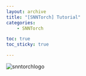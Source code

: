 ```yaml
---
layout: archive
title: "[SNNTorch] Tutorial"
categories: 
    - SNNTorch

toc: true
toc_sticky: true

---
```


![snntorchlogo](https://snntorch.readthedocs.io/en/latest/_static/snntorch_alpha_full.png)